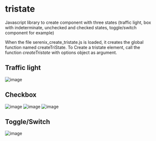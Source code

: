 # tristate
Javascript library to create component with three states (traffic light, box with indeterminate, unchecked and checked states, toggle/switch component for example)

When the file serenix_create_tristate.js is loaded, it creates the global function named createTriState. To Create a tristate element, call the function *createTristate* with options object as argument.

## Traffic light

![image](https://user-images.githubusercontent.com/4527986/224482020-1efb5ce8-31f1-4120-9696-2aa484146a7b.png)

## Checkbox

![image](https://user-images.githubusercontent.com/4527986/224482171-d097e20c-0edf-4ff7-916c-1a0196da757c.png)
![image](https://user-images.githubusercontent.com/4527986/224482211-9f0e7a40-9f57-438a-9095-2b6613d4fd68.png)
![image](https://user-images.githubusercontent.com/4527986/224482366-6c73d50d-8f0e-4fd4-8a0f-04948efd1774.png)

## Toggle/Switch

![image](https://user-images.githubusercontent.com/4527986/224482428-a236e9a7-5ce7-4294-b75d-f2460676b616.png)



